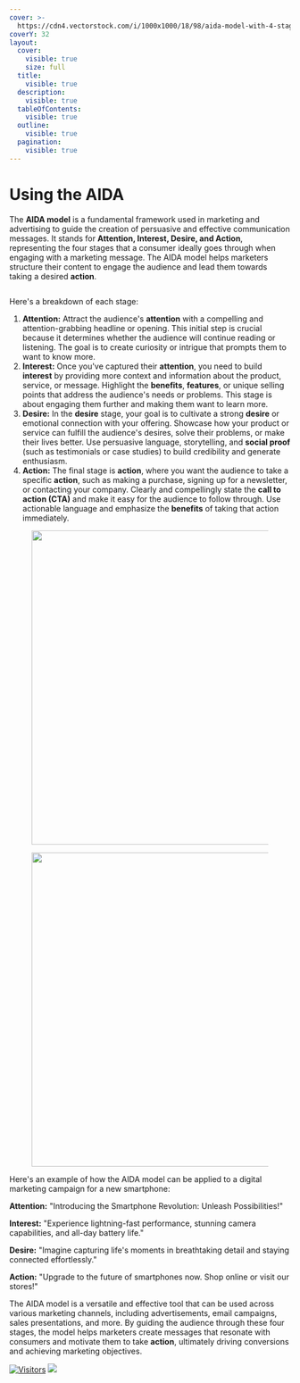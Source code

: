 ```yaml
---
cover: >-
  https://cdn4.vectorstock.com/i/1000x1000/18/98/aida-model-with-4-stages-sales-funnel-vector-29371898.jpg
coverY: 32
layout:
  cover:
    visible: true
    size: full
  title:
    visible: true
  description:
    visible: true
  tableOfContents:
    visible: true
  outline:
    visible: true
  pagination:
    visible: true
---
```


# Using the AIDA

The **AIDA model** is a fundamental framework used in marketing and advertising to guide the creation of persuasive and effective communication messages. It stands for **Attention, Interest, Desire, and Action**, representing the four stages that a consumer ideally goes through when engaging with a marketing message. The AIDA model helps marketers structure their content to engage the audience and lead them towards taking a desired **action**.&#x20;

<figure><img src="https://www.vizion.com/wp-content/uploads/2019/04/shutterstock_480673642.jpg" alt=""></figure>

Here's a breakdown of each stage:

1. **Attention:** Attract the audience's **attention** with a compelling and attention-grabbing headline or opening. This initial step is crucial because it determines whether the audience will continue reading or listening. The goal is to create curiosity or intrigue that prompts them to want to know more.
2. **Interest:** Once you've captured their **attention**, you need to build **interest** by providing more context and information about the product, service, or message. Highlight the **benefits**, **features**, or unique selling points that address the audience's needs or problems. This stage is about engaging them further and making them want to learn more.
3. **Desire:** In the **desire** stage, your goal is to cultivate a strong **desire** or emotional connection with your offering. Showcase how your product or service can fulfill the audience's desires, solve their problems, or make their lives better. Use persuasive language, storytelling, and **social proof** (such as testimonials or case studies) to build credibility and generate enthusiasm.
4. **Action:** The final stage is **action**, where you want the audience to take a specific **action**, such as making a purchase, signing up for a newsletter, or contacting your company. Clearly and compellingly state the **call to action (CTA)** and make it easy for the audience to follow through. Use actionable language and emphasize the **benefits** of taking that action immediately.

<figure><img src="https://www.siegemedia.com/wp-content/uploads/2020/12/aida-model-email.png" alt="" width="563"></figure>

<figure><img src="https://www.emarketinghacks.com/wp-content/uploads/2020/04/AIDA-example.png" alt="" width="563"></figure>

Here's an example of how the AIDA model can be applied to a digital marketing campaign for a new smartphone:

**Attention:** "Introducing the Smartphone Revolution: Unleash Possibilities!"&#x20;

**Interest:** "Experience lightning-fast performance, stunning camera capabilities, and all-day battery life."&#x20;

**Desire:** "Imagine capturing life's moments in breathtaking detail and staying connected effortlessly."&#x20;

**Action:** "Upgrade to the future of smartphones now. Shop online or visit our stores!"

The AIDA model is a versatile and effective tool that can be used across various marketing channels, including advertisements, email campaigns, sales presentations, and more. By guiding the audience through these four stages, the model helps marketers create messages that resonate with consumers and motivate them to take **action**, ultimately driving conversions and achieving marketing objectives.

[![Visitors](https://api.visitorbadge.io/api/visitors?path=https%3A%2F%2Fgithub.com%2Fdrshahizan\&labelColor=%23697689\&countColor=%23555555\&style=plastic)](https://visitorbadge.io/status?path=https%3A%2F%2Fgithub.com%2Fdrshahizan) ![](https://hit.yhype.me/github/profile?user_id=81284918)